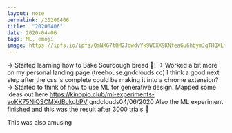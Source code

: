 ```yaml
---
layout: note
permalink: /20200406
title:  "20200406"
date: 2020-04-06 
tags: ML, emoji 
image: https://ipfs.io/ipfs/QmNXG7tQM2JdwdvYk9WCXX9KNfeaGu6hbymJqTHQXLfs9v?filename=20200318.png
---
```




→ Started learning how to Bake Sourdough bread :bread:!
→ Worked a bit more on my personal landing page (treehouse.gndclouds.cc) I think a good next step after the css is complete could be making it into a chrome extension?
→ Started to think of how to use ML for generative design. Mapped some ideas out here https://kinopio.club/ml-experiments-aoKK75NiQSCMXdBukgbPV
gndclouds04/06/2020
Also the ML experiment finished and this was the result after 3000 trials  :speak_no_evil:

This was also amusing